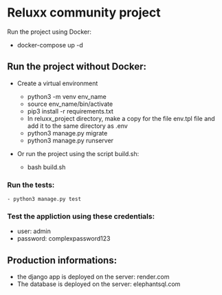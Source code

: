# Reluxx community project

Run the project using Docker:
 * docker-compose  up -d

## Run the project without Docker:
  - Create a virtual environment
    - python3 -m venv env_name
    - source env_name/bin/activate
    - pip3 install -r requirements.txt
    - In reluxx_project directory, make a copy for the file env.tpl file and add it to the same directory as .env
    - python3 manage.py migrate
    - python3 manage.py runserver
    

- Or run the project using the script build.sh:
  - bash build.sh


### Run the tests:
    - python3 manage.py test


### Test the appliction using these credentials:
 - user: admin
 - password: complexpassword123


## Production informations:
- the django app is deployed on the server: render.com
- The database is deployed on the server: elephantsql.com
